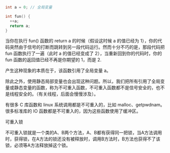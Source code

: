 ```c++
int a = 0; // 全局变量

int fun() {
  ++a;
  return a;
}
```

当你在执行 fun() 函数的 return a 的时候（假设这时候 a 的值已经为 1），你的代码突然由于信号的打断而跳转到另一段代码运行。然而十分不巧的是，那段代码把 fun 函数执行了一遍（此时 a 的值已经变成了 2），当重新回到你的代码时，你的 fun 函数的返回值已经不再是你期望的 1，而是 2.

产生这种现象的本质在于，该函数引用了全局变量 a。

除此之外，使用静态局部变量也会出现这种问题。所以，我们把所有引用了全局变量或静态变量的函数，称为不可重入函数，不可重入函数都不是信号安全的，也不是线程安全的。（有关线程，后面会慢慢涉及）。

有很多 C 库函数和 linux 系统调用都是不可重入的，比如 malloc、getpwdnam。很多标准库的 IO 函数都是不可重入的，因为这些函数使用了缓冲区。



可重入锁

不可重入锁就是一个类的A、B两个方法，A、B都有获得同一把锁，当A方法调用时，获得锁，在A方法的锁还没有被释放时，调用B方法时，B方法也获得不了该锁，必须等A方法释放掉这个锁。